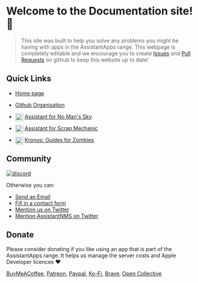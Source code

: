 <div id="content"></div>

# Welcome to the Documentation site! 🎉

> This site was built to help you solve any problems you might be having with apps in the AssistantApps range. This webpage is completely editable and we encourage you to create [Issues][docsIssues] and [Pull Requests][docsPullRequests] on github to keep this website up to date! 

## Quick Links

- [Home page][homePage]
- [Github Organisation][githubOrg]


- [<img align="left" alt="nmsassistant.com" width="22px" src="https://cdn.assistantapps.com/icon/assistantNMS.png" />Assistant for No Man's Sky][assistantnms]
- [<img align="left" alt="scrapassistant.com" width="22px" src="https://cdn.assistantapps.com/icon/assistantSMS.png" />Assistant for Scrap Mechanic][assistantsms]
- [<img align="left" alt="Kronos" width="22px" src="https://cdn.assistantapps.com/icon/kronos.jpg" />Kronos: Guides for Zombies][assistantKronos]


## Community

[![discord](assets/img/joinDiscord.svg)][discord]

Otherwise you can: 
- [Send an Email][email]
- [Fill in a contact form][contactForm]
- [Mention us on Twitter][twitter]
- [Mention AssistantNMS on Twitter][assistantNMSTwitter]


## Donate

Please consider donating if you like using an app that is part of the AssistantApps range. It helps us manage the server costs and Apple Developer licences :heart:

[BuyMeACoffee][buyMeACoffee], 
[Patreon][patreon], 
[Paypal][paypal], 
[Ko-Fi][kofi], 
[Brave][brave], 
[Open Collective][openCollective]


<!-- Links used in the page -->

<!-- Main -->
[homePage]: https://assistantapps.com?ref=AssistantAppsDocs
[githubOrg]: https://github.com/AssistantApps?ref=AssistantAppsDocs
[assistantKronos]: https://play.google.com/store/apps/details?id=companion.kronosflutter&ref=AssistantAppsDocs
[assistantnms]: https://nmsassistant.com?ref=AssistantAppsDocs
[assistantsms]: https://scrapassistant.com?ref=AssistantAppsDocs
[docsIssues]: https://github.com/AssistantApps/Documentation/issues?ref=AssistantAppsDocs
[docsPullRequests]: https://github.com/AssistantApps/Documentation/pulls?ref=AssistantAppsDocs

<!-- Donation links -->
[buyMeACoffee]: https://www.buymeacoffee.com/kurt?ref=AssistantAppsDocs
[patreon]: https://www.patreon.com/AssistantNMS?ref=AssistantAppsDocs
[paypal]: https://paypal.me/KurtLourens?ref=AssistantAppsDocs
[kofi]: https://ko-fi.com/AssistantNMS?ref=AssistantAppsDocs
[brave]: https://brave.com/nms136?ref=AssistantAppsDocs
[openCollective]: https://opencollective.com/assistantnms?ref=AssistantAppsDocs

<!-- Other -->
[discord]: https://assistantapps.com/discord?ref=AssistantAppsDocs
[contactForm]: https://assistantapps.com/#footer
[email]: mailto:support@assistantapps.com?ref=AssistantAppsDocs
[kurt]: https://kurtlourens.com?ref=assistantAppsDocs
[assistantNMSTwitter]: https://twitter.com/AssistantNMS?ref=AssistantAppsDocs
[twitter]: https://twitter.com/AssistantApps?ref=AssistantAppsDocs
